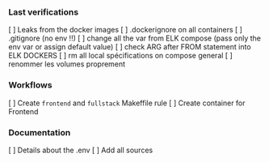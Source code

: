 ### Last verifications
[ ] Leaks from the docker images
[ ] .dockerignore on all containers
[ ] .gitignore (no env !!)
[ ] change all the var from ELK compose (pass only the env var or assign default value)
[ ] check ARG after FROM statement into ELK DOCKERS
[ ] rm all local spécifications on compose general
[ ] renommer les volumes proprement

### Workflows
[ ] Create `frontend` and `fullstack` Makeffile rule
[ ] Create container for Frontend

### Documentation
[ ] Details about the .env
[ ] Add all sources
